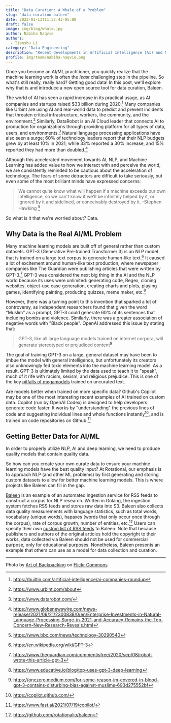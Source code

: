 ```yaml
---
title: "Data Curation: A Whale of a Problem"
slug: "data-curation-baleen"
date: 2022-01-13T11:37:43-05:00
draft: false
image: img/blog/whale.jpg
author: Nabiha Naqvie
authors: 
  - Tianshu Li
category: "Data Engineering"
description: "Recent developments in Artificial Intelligence (AI) and Natural Language Processing (NLP) indicate a growing need for better mechanisms for collecting curated datasets, and introduces a new open source tool for this purpose."
profile: img/team/nabiha-naqvie.png
---
```


Once you become an AI/ML practitioner, you quickly realize that the machine learning work is often the _least_ challenging step in the pipeline. So what's still really, really hard? Getting good data! In this post, we'll explore why that is and introduce a new open source tool for data curation, Baleen. <!--more-->

The world of AI has seen a rapid increase in its practical usage, as AI companies and startups raised $33 billion during 2020.[^1] Many companies like Urbint are using AI and real-world data to predict and prevent incidents that threaten critical infrastructure, workers, the community, and the environment.[^2] Similarly, DataRobot is an Al Cloud leader that connects AI to production for organizations through providing platform for all types of data, users, and environments.[^3] Natural language processing applications have also seen a surge; 60% of technology leaders report that their NLP budgets grew by at least 10% in 2021, while 33% reported a 30% increase, and 15% reported they had more than doubled.[^4]

Although this accelerated movement towards AI, NLP, and Machine Learning has added value to how we interact with and perceive the world, we are consistently reminded to be cautious about the acceleration of technology. The fears of some detractors are difficult to take seriously, but even some of the most brilliant minds have expressed concerns:

> We cannot quite know what will happen if a machine exceeds our own intelligence, so we can't know if we'll be infinitely helped by it, or ignored by it and sidelined, or conceivably destroyed by it. -Stephen Hawking [^5]

So what is it that we're worried about? Data.

## Why Data is the Real AI/ML Problem

Many machine learning models are built off of general rather than custom datasets. GPT-3 (Generative Pre-trained Transformer 3) is an NLP model that is trained on a large text corpus to generate human-like text.[^6] It caused a lot of excitement around human-like text production, where newspaper companies like The Guardian were publishing articles that were written by GPT-3.[^7] GPT-3 was considered the next big thing in the AI and the NLP world because its uses were unlimited: generating code, Regex, cloning websites, object-use case generation, creating charts and plots, playing games, identifying painting, producing quizzes, meme maker, etc.[^8]

However, there was a turning point to this invention that sparked a lot of controversy, as independent researchers found that given the word "Muslim" as a prompt, GPT-3 could generate 60% of its sentences that including bombs and violence. Similarly, there was a greater association of negative words with "Black people". OpenAI addressed this issue by stating that:

> GPT-3, like all large language models trained on internet corpora, will generate stereotyped or prejudiced content[^9]

The goal of training GPT-3 on a large, general dataset may have been to imbue the model with general intelligence, but unfortunately its creators also unknowingly fed toxic elements into the machine learning model. As a result, GPT-3 is ultimately limited by the data used to teach it to "speak", much of it rife with racism, sexism, and religious prejudice. This is one of the key [pitfalls of megamodels](https://rotational.io/blog/a-parrot-trainer-eats-crow/) trained on uncurated text.

Are models better when trained on more specific data? Github's Copilot may be one of the most interesting recent examples of AI trained on custom data. Copilot (run by OpenAI Codex) is designed to help developers generate code faster. It works by "understanding" the previous lines of code and suggesting individual lines and whole functions instantly[^10], and is trained on code repositories on Github.[^11]

## Getting Better Data for AI/ML

In order to properly utilize NLP, AI and deep learning, we need to produce quality models that contain quality data.

So how can you create your own curate data to ensure your machine learning models have the best quality input? At Rotational, our emphasis is to approach NLP (and other ML problems) by first generating and storing custom datasets to allow for better machine learning models. This is where projects like Baleen can fill in the gap.

[Baleen](https://github.com/rotationalio/baleen) is an example of an automated ingestion service for RSS feeds to construct a corpus for NLP research. Written in Golang, the ingestion system fetches RSS feeds and stores raw data into S3. Baleen also collects data quality measurements with language statistics, such as total words, vocabulary (unique words), hapaxes (words that only occur once through the corpus), rate of corpus growth, number of entities, etc.[^12] Users can specify their own [custom list of RSS feeds](https://github.com/rotationalio/baleen/tree/develop/fixtures) to Baleen. Note that because publishers and authors of the original articles hold the copyright to their works, data collected via Baleen should not be used for commercial purpose, only for educational purposes. Nonetheless, Baleen presents an example that others can use as a model for data collection and curation.

---

Photo by [Art of Backpacking](https://flic.kr/p/8GAVjS) on [Flickr Commons](https://flic.kr/p/8GAVjS)

[^1]: https://builtin.com/artificial-intelligence/ai-companies-roundup
[^2]: https://www.urbint.com/about
[^3]: https://www.datarobot.com/
[^4]: https://www.globenewswire.com/news-release/2021/09/21/2300838/0/en/Enterprise-Investments-in-Natural-Language-Processing-Surge-in-2021-and-Accuracy-Remains-the-Top-Concern-New-Research-Reveals.html
[^5]: https://www.bbc.com/news/technology-30290540
[^6]: https://en.wikipedia.org/wiki/GPT-3
[^7]: https://www.theguardian.com/commentisfree/2020/sep/08/robot-wrote-this-article-gpt-3
[^8]: https://www.educative.io/blog/top-uses-gpt-3-deep-learning
[^9]: https://onezero.medium.com/for-some-reason-im-covered-in-blood-gpt-3-contains-disturbing-bias-against-muslims-693d275552bf
[^10]: https://copilot.github.com/
[^11]: https://www.fast.ai/2021/07/19/copilot/
[^12]: https://github.com/rotationalio/baleen

